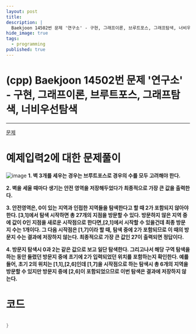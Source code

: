```yaml
---
layout: post
title: 
description: |
  Baekjoon 14502번 문제 '연구소' - 구현, 그래프이론, 브루트포스, 그래프탐색, 너비우선탐색
hide_image: true
tags:
  - programming
published: true
---
```


# (cpp) Baekjoon 14502번 문제 '연구소' - 구현, 그래프이론, 브루트포스, 그래프탐색, 너비우선탐색
* * *
[문제](https://www.acmicpc.net/problem/14502)   
   
# 예제입력2에 대한 문제풀이
![image](https://user-images.githubusercontent.com/69246778/219909141-75625566-7ecf-4700-bf67-8dfead06fc3f.png)
**1. 벽 3개를 세우는 경우는 브루트포스로 경우의 수를 모두 고려해야 한다.**   
   
**2. 벽을 세울 때마다 생기는 안전 영역을 저장해두었다가 최종적으로 가장 큰 값을 출력한다.**   
   
**3. 안전영역은, 0이 있는 지역과 인접한 지역들을 탐색한다고 할 때 2가 포함되지 않아야 한다. [3,1]에서 탐색 
시작하면 총 27개의 지점을 방문할 수 있다. 방문하지 않은 지역 중에 값이 0인 지점을 새로운 시작점으로 한다면,[2,1]에서
시작할 수 있을건데 최종 방문지 수는 1개이다. 그 다음 시작점은 [1,7]이라 할 때, 탐색 중에 2가 포함되므로 이 때의
방문지 수는 결과에 저장하지 않는다. 최종적으로 가장 큰 값인 27이 출력되면 정답이다.**   
   
**4. 방문지 탐색시 0과 2는 같은 값으로 보고 일단 탐색한다. 그리고나서 해당 구역 탐색을 하는 동안 들렸던 방문지 중에
초기에 2가 입력되었던 위치를 포함하는지 확인한다. 예를 들어, 초기 2의 위치는 [1,1],[2,6]인데 [1,7]을 시작점으로
하는 탐색시 총 6개의 지역을 방문할 수 있지만 방문지 중에 [2,6]이 포함되었으므로 이번 탐색은 결과에 저장하지 않는다.**   
   
# 코드
```cpp

}
```   

